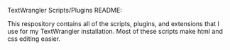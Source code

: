 TextWrangler Scripts/Plugins README:

This respository contains all of the scripts, plugins, and extensions that I use for my TextWrangler installation.  Most of these scripts make html and css editing easier.
